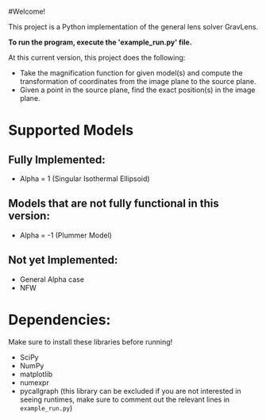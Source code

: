 #Welcome!

This project is a Python implementation of the general lens solver GravLens. 

**To run the program, execute the 'example_run.py' file.**

At this current version, this project does the following:
* Take the magnification function for given model(s) and compute the transformation of coordinates from the image plane to the source plane.
* Given a point in the source plane, find the exact position(s) in the image plane. 

# Supported Models
## Fully Implemented:
* Alpha = 1 (Singular Isothermal Ellipsoid)

## Models that are not fully functional in this version:
* Alpha = -1 (Plummer Model)

## Not yet Implemented:
* General Alpha case
* NFW

# Dependencies:
Make sure to install these libraries before running!

* SciPy
* NumPy
* matplotlib
* numexpr
* pycallgraph (this library can be excluded if you are not interested in seeing runtimes, make sure to comment out the relevant lines in `example_run.py`)



